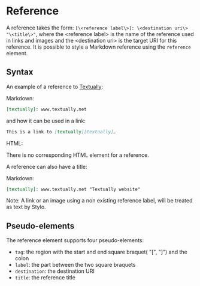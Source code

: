 # Reference  

A reference takes the form: `[\<reference label\>]: \<destination uri\> "\<title\>"`, where the \<reference label\> is the name of the reference used in links and images and the \<destination uri\> is the target URI for this reference. It is possible to style a Markdown reference using the `reference` element. 

## Syntax

An example of a reference to [Textually](http://www.textually.net):

Markdown: 

``` markdown
[textually]: www.textually.net
```

and how it can be used in a link: 

``` markdown
This is a link to [textually][textually].
```

HTML: 

There is no corresponding HTML element for a reference. 

A reference can also have a title: 

Markdown: 

``` markdown
[textually]: www.textually.net "Textually website"
```

Note: A link or an image using a non existing reference label, will be treated as text by Stylo. 


## Pseudo-elements  

The reference element supports four pseudo-elements: 

- `tag`: the region with the start and end square braquet( "[", "]") and the colon
- `label`: the part between the two square braquets
- `destination`: the destination URI 
- `title`: the reference title